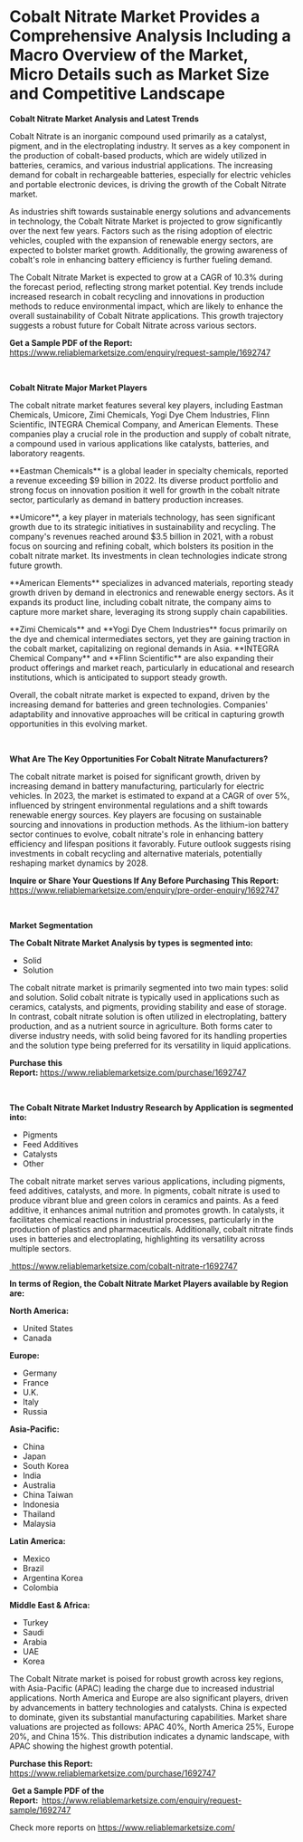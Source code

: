 <p><h1>Cobalt Nitrate Market Provides a Comprehensive Analysis Including a Macro Overview of the Market, Micro Details such as Market Size and Competitive Landscape</h1></p><p><strong>Cobalt Nitrate Market Analysis and Latest Trends</strong></p>
<p><p>Cobalt Nitrate is an inorganic compound used primarily as a catalyst, pigment, and in the electroplating industry. It serves as a key component in the production of cobalt-based products, which are widely utilized in batteries, ceramics, and various industrial applications. The increasing demand for cobalt in rechargeable batteries, especially for electric vehicles and portable electronic devices, is driving the growth of the Cobalt Nitrate market.</p><p>As industries shift towards sustainable energy solutions and advancements in technology, the Cobalt Nitrate Market is projected to grow significantly over the next few years. Factors such as the rising adoption of electric vehicles, coupled with the expansion of renewable energy sectors, are expected to bolster market growth. Additionally, the growing awareness of cobalt's role in enhancing battery efficiency is further fueling demand.</p><p>The Cobalt Nitrate Market is expected to grow at a CAGR of 10.3% during the forecast period, reflecting strong market potential. Key trends include increased research in cobalt recycling and innovations in production methods to reduce environmental impact, which are likely to enhance the overall sustainability of Cobalt Nitrate applications. This growth trajectory suggests a robust future for Cobalt Nitrate across various sectors.</p></p>
<p><strong>Get a Sample PDF of the Report:&nbsp;</strong> <a href="https://www.reliablemarketsize.com/enquiry/request-sample/1692747?utm_campaign=2393&utm_medium=2&utm_source=Github&utm_content=ia&utm_term=01042025&utm_id=cobalt-nitrate">https://www.reliablemarketsize.com/enquiry/request-sample/1692747</a></p>
<p>&nbsp;</p>
<p><strong>Cobalt Nitrate Major Market Players</strong></p>
<p><p>The cobalt nitrate market features several key players, including Eastman Chemicals, Umicore, Zimi Chemicals, Yogi Dye Chem Industries, Flinn Scientific, INTEGRA Chemical Company, and American Elements. These companies play a crucial role in the production and supply of cobalt nitrate, a compound used in various applications like catalysts, batteries, and laboratory reagents.</p><p>**Eastman Chemicals** is a global leader in specialty chemicals, reported a revenue exceeding $9 billion in 2022. Its diverse product portfolio and strong focus on innovation position it well for growth in the cobalt nitrate sector, particularly as demand in battery production increases.</p><p>**Umicore**, a key player in materials technology, has seen significant growth due to its strategic initiatives in sustainability and recycling. The company's revenues reached around $3.5 billion in 2021, with a robust focus on sourcing and refining cobalt, which bolsters its position in the cobalt nitrate market. Its investments in clean technologies indicate strong future growth.</p><p>**American Elements** specializes in advanced materials, reporting steady growth driven by demand in electronics and renewable energy sectors. As it expands its product line, including cobalt nitrate, the company aims to capture more market share, leveraging its strong supply chain capabilities.</p><p>**Zimi Chemicals** and **Yogi Dye Chem Industries** focus primarily on the dye and chemical intermediates sectors, yet they are gaining traction in the cobalt market, capitalizing on regional demands in Asia. **INTEGRA Chemical Company** and **Flinn Scientific** are also expanding their product offerings and market reach, particularly in educational and research institutions, which is anticipated to support steady growth.</p><p>Overall, the cobalt nitrate market is expected to expand, driven by the increasing demand for batteries and green technologies. Companies' adaptability and innovative approaches will be critical in capturing growth opportunities in this evolving market.</p></p>
<p>&nbsp;</p>
<p><strong>What Are The Key Opportunities For Cobalt Nitrate Manufacturers?</strong></p>
<p><p>The cobalt nitrate market is poised for significant growth, driven by increasing demand in battery manufacturing, particularly for electric vehicles. In 2023, the market is estimated to expand at a CAGR of over 5%, influenced by stringent environmental regulations and a shift towards renewable energy sources. Key players are focusing on sustainable sourcing and innovations in production methods. As the lithium-ion battery sector continues to evolve, cobalt nitrate's role in enhancing battery efficiency and lifespan positions it favorably. Future outlook suggests rising investments in cobalt recycling and alternative materials, potentially reshaping market dynamics by 2028.</p></p>
<p><strong>Inquire or Share Your Questions If Any Before Purchasing This Report:</strong> <a href="https://www.reliablemarketsize.com/enquiry/pre-order-enquiry/1692747?utm_campaign=2393&utm_medium=2&utm_source=Github&utm_content=ia&utm_term=01042025&utm_id=cobalt-nitrate">https://www.reliablemarketsize.com/enquiry/pre-order-enquiry/1692747</a></p>
<p>&nbsp;</p>
<p><strong>Market Segmentation</strong></p>
<p><strong>The Cobalt Nitrate Market Analysis by types is segmented into:</strong></p>
<p><ul><li>Solid</li><li>Solution</li></ul></p>
<p><p>The cobalt nitrate market is primarily segmented into two main types: solid and solution. Solid cobalt nitrate is typically used in applications such as ceramics, catalysts, and pigments, providing stability and ease of storage. In contrast, cobalt nitrate solution is often utilized in electroplating, battery production, and as a nutrient source in agriculture. Both forms cater to diverse industry needs, with solid being favored for its handling properties and the solution type being preferred for its versatility in liquid applications.</p></p>
<p><strong>Purchase this Report:&nbsp;</strong><a href="https://www.reliablemarketsize.com/purchase/1692747?utm_campaign=2393&utm_medium=2&utm_source=Github&utm_content=ia&utm_term=01042025&utm_id=cobalt-nitrate">https://www.reliablemarketsize.com/purchase/1692747</a></p>
<p>&nbsp;</p>
<p><strong>The Cobalt Nitrate Market Industry Research by Application is segmented into:</strong></p>
<p><ul><li>Pigments</li><li>Feed Additives</li><li>Catalysts</li><li>Other</li></ul></p>
<p><p>The cobalt nitrate market serves various applications, including pigments, feed additives, catalysts, and more. In pigments, cobalt nitrate is used to produce vibrant blue and green colors in ceramics and paints. As a feed additive, it enhances animal nutrition and promotes growth. In catalysts, it facilitates chemical reactions in industrial processes, particularly in the production of plastics and pharmaceuticals. Additionally, cobalt nitrate finds uses in batteries and electroplating, highlighting its versatility across multiple sectors.</p></p>
<p><a href="https://www.reliablemarketsize.com/cobalt-nitrate-r1692747?utm_campaign=2393&utm_medium=2&utm_source=Github&utm_content=ia&utm_term=01042025&utm_id=cobalt-nitrate">&nbsp;https://www.reliablemarketsize.com/cobalt-nitrate-r1692747</a></p>
<p><strong>In terms of Region, the Cobalt Nitrate Market Players available by Region are:</strong></p>
<p>
    <p> <strong> North America: </strong>
        <ul>
            <li>United States</li>
            <li>Canada</li>
        </ul>
        </p> 
    <p> <strong> Europe: </strong>
        <ul>
            <li>Germany</li>
            <li>France</li>
            <li>U.K.</li>
            <li>Italy</li>
            <li>Russia</li>
        </ul>
        </p> 
    <p> <strong> Asia-Pacific: </strong>
        <ul>
            <li>China</li>
            <li>Japan</li>
            <li>South Korea</li>
            <li>India</li>
            <li>Australia</li>
            <li>China Taiwan</li>
            <li>Indonesia</li>
            <li>Thailand</li>
            <li>Malaysia</li>
        </ul>
        </p> 
    <p> <strong> Latin America: </strong>
        <ul>
            <li>Mexico</li>
            <li>Brazil</li>
            <li>Argentina Korea</li>
            <li>Colombia</li>
        </ul>
        </p> 
    <p> <strong> Middle East & Africa: </strong>
        <ul>
            <li>Turkey</li>
            <li>Saudi</li>
            <li>Arabia</li>
            <li>UAE</li>
            <li>Korea</li>
        </ul>
    </p>
    </p>
<p><p>The Cobalt Nitrate market is poised for robust growth across key regions, with Asia-Pacific (APAC) leading the charge due to increased industrial applications. North America and Europe are also significant players, driven by advancements in battery technologies and catalysts. China is expected to dominate, given its substantial manufacturing capabilities. Market share valuations are projected as follows: APAC 40%, North America 25%, Europe 20%, and China 15%. This distribution indicates a dynamic landscape, with APAC showing the highest growth potential.</p></p>
<p><strong>Purchase this Report: </strong><a href="https://www.reliablemarketsize.com/purchase/1692747?utm_campaign=2393&utm_medium=2&utm_source=Github&utm_content=ia&utm_term=01042025&utm_id=cobalt-nitrate">https://www.reliablemarketsize.com/purchase/1692747</a></p>
<p>&nbsp;<strong>Get a Sample PDF of the Report:&nbsp;&nbsp;</strong><a href="https://www.reliablemarketsize.com/enquiry/request-sample/1692747?utm_campaign=2393&utm_medium=2&utm_source=Github&utm_content=ia&utm_term=01042025&utm_id=cobalt-nitrate">https://www.reliablemarketsize.com/enquiry/request-sample/1692747</a></p>
<p><strong></strong></p>
<p>Check more reports on <a href="https://www.reliablemarketsize.com/?utm_campaign=2393&utm_medium=2&utm_source=Github&utm_content=ia&utm_term=01042025&utm_id=cobalt-nitrate">https://www.reliablemarketsize.com/</a></p>